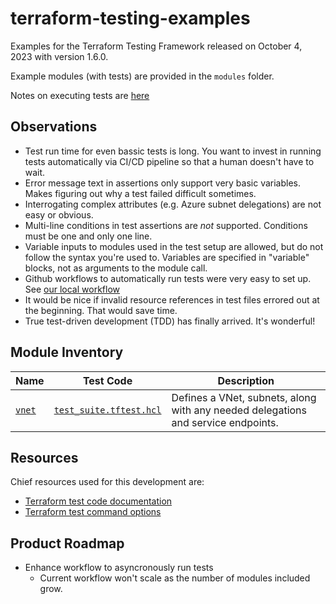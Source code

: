 # terraform-testing-examples
Examples for the Terraform Testing Framework released on October 4, 2023 with version 1.6.0.

Example modules (with tests) are provided in the ```modules``` folder.

Notes on executing tests are [here](./modules/Test-Execution.md)

## Observations
* Test run time for even bassic tests is long. You want to invest in running tests automatically via CI/CD pipeline so that a human doesn't have to wait.
* Error message text in assertions only support very basic variables. Makes figuring out why a test failed difficult sometimes.
* Interrogating complex attributes (e.g. Azure subnet delegations) are not easy or obvious.
* Multi-line conditions in test assertions are *not* supported. Conditions must be one and only one line.
* Variable inputs to modules used in the test setup are allowed, but do not follow the syntax you're used to. Variables are specified in "variable" blocks, not as arguments to the module call.
* Github workflows to automatically run tests were very easy to set up. See [our local workflow](.github/workflows/test-all-modules.yml)
* It would be nice if invalid resource references in test files errored out at the beginning. That would save time.
* True test-driven development (TDD) has finally arrived. It's wonderful!


## Module Inventory

| Name | Test Code | Description |
|--- |--- |--- |
| [```vnet```](modules/vnet/README.md) | [```test_suite.tftest.hcl```](modules/vnet/test_suite.tftest.hcl) | Defines a VNet, subnets, along with any needed delegations and service endpoints. |

## Resources

Chief resources used for this development are:
* [Terraform test code documentation](https://developer.hashicorp.com/terraform/language/tests)
* [Terraform test command options](https://developer.hashicorp.com/terraform/cli/commands/test)

## Product Roadmap

* Enhance workflow to asyncronously run tests
    * Current workflow won't scale as the number of modules included grow.